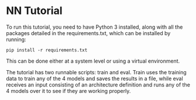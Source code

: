 # NN Tutorial

To run this tutorial, you need to have Python 3 installed, along with all the packages detailed in the requirements.txt, 
which can be installed by running:

```
pip install -r requirements.txt
```

This can be done either at a system level or using a virtual environment.

The tutorial has two runnable scripts: train and eval. Train uses the training data to train any of the 4 models and 
saves the results in a file, while eval receives an input consisting of an architecture definition and runs any of the 4
models over it to see if they are working properly.
